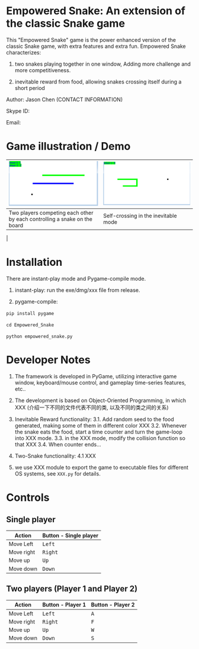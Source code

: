 # Empowered Snake: An extension of the classic Snake game

This "Empowered Snake" game is the power enhanced version of the classic Snake game, with extra features and extra fun. Empowered Snake characterizes:

1. two snakes playing together in one window, Adding more challenge and more competitiveness.

2. inevitable reward from food, allowing snakes crossing itself during a short period

Author: Jason Chen (CONTACT INFORMATION)

Skype ID: 

Email: 







# Game illustration / Demo


|![Screen 1](https://raw.githubusercontent.com/aawe44/pic_for_OOD_snake/master/gif/two.gif)|![Screen 2](https://raw.githubusercontent.com/aawe44/pic_for_OOD_snake/master/gif/single.gif)
|---------------------------------------------|---------------------------------------------|
|Two players competing each other by each controlling a snake on the board|Self-crossing in the inevitable mode
|


# Installation

There are instant-play mode and Pygame-compile mode. 

1. instant-play: run the exe/dmg/xxx file from release.

2. pygame-compile:

`pip install pygame`

`cd Empowered_Snake`

`python empowered_snake.py`



# Developer Notes

1. The framework is developed in PyGame, utilizing interactive game window, keyboard/mouse control, and gameplay time-series features, etc..
2. The development is based on Object-Oriented Programming, in which XXX (介绍一下不同的文件代表不同的类, 以及不同的类之间的关系)
3. Inevitable Reward functionality:
3.1. Add random seed to the food generated, making some of them in different color XXX
3.2. Whenever the snake eats the food, start a time counter and turn the game-loop into XXX mode.
3.3. in the XXX mode, modify the collision function so that XXX
3.4. When counter ends...
4. Two-Snake functionality: 
4.1 XXX


8. we use XXX module to export the game to executable files for different OS systems, see `XXX.py` for details.



# Controls
## Single player       

| Action       | Button - Single player |
|--------------|------------------------|
| Move Left    | <kbd>Left</kbd>        |
| Move right   | <kbd>Right</kbd>       |
| Move up      | <kbd>Up</kbd>          |
| Move down    | <kbd>Down</kbd>        |


## Two players (Player 1 and Player 2)

| Action       | Button - Player 1   | Button - Player 2 |
|--------------|---------------------|--------------|
| Move Left    | <kbd>Left</kbd>     |<kbd>A</kbd>     |
| Move right   | <kbd>Right</kbd>    |<kbd>F</kbd>     |
| Move up      | <kbd>Up</kbd>       |<kbd>W</kbd>     |
| Move down    | <kbd>Down</kbd>     |<kbd>S</kbd>     |


